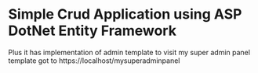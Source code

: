 # Simple Crud Application using ASP DotNet Entity Framework

Plus it has implementation of admin template 
to visit my super admin panel template got to https://localhost/mysuperadminpanel
